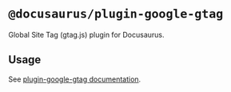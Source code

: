 # `@docusaurus/plugin-google-gtag`

Global Site Tag (gtag.js) plugin for Docusaurus.

## Usage

See [plugin-google-gtag documentation](https://docusaurus/docs/api/plugins/@docusaurus/plugin-google-gtag).
